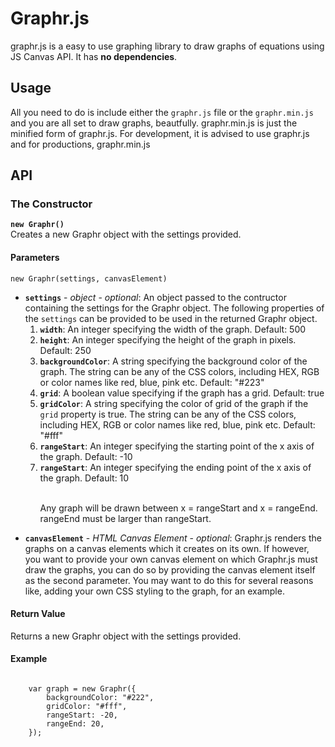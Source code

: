 <h1> Graphr.js </h1>
<p>
	graphr.js is a easy to use graphing library to draw graphs of equations using JS Canvas API. It has <b>no dependencies</b>.
</p>

<h2>Usage</h2>
<p>
	All you need to do is include either the <code>graphr.js</code> file or the <code>graphr.min.js</code> and you are all set to draw graphs, beautfully. graphr.min.js is just the minified form of graphr.js. For development, it is advised to use graphr.js and for productions, graphr.min.js
</p>

<h2>API</h2>


<h3>The Constructor</h3>	
<b><code>new Graphr()</code></b>
<br>
Creates a new Graphr object with the settings provided.
<h4>Parameters</h4>
<code>new Graphr(settings, canvasElement)</code>
<ul>
	<li>
		<b><code>settings</code></b> - <i>object</i> - <i>optional</i>: An object passed to the contructor containing the settings for the Graphr object. The following properties of the <code>settings</code> can be provided to be used in the returned Graphr object.
		<br>
		<ol>
			<li><b><code>width</code></b>: An integer specifying the width of the graph. Default: 500</li>
			<li><b><code>height</code></b>: An integer specifying the height of the graph in pixels. Default: 250</li>
			<li><b><code>backgroundColor</code></b>: A string specifying the background color of the graph. The string can be any of the CSS colors, including HEX, RGB or color names like red, blue, pink etc. Default: "#223"</li>
			<li><b><code>grid</code></b>: A boolean value specifying if the graph has a grid. Default: true</li>
			<li><b><code>gridColor</code></b>: A string specifying the color of grid of the graph if the <code>grid</code> property is true. The string can be any of the CSS colors, including HEX, RGB or color names like red, blue, pink etc.  Default: "#fff"</li>
			<li><b><code>rangeStart</code></b>:  An integer specifying the starting point of the x axis of the graph. Default: -10</li>
			<li><b><code>rangeStart</code></b>: An integer specifying the ending point of the x axis of the graph. Default: 10</li>
			<br>
			<p>Any graph will be drawn between x = rangeStart and x = rangeEnd. rangeEnd must be larger than rangeStart.</p>
		</ol>
	</li>
	<li>
		<b><code>canvasElement</code></b> - <i>HTML Canvas Element</i> - <i>optional</i>: Graphr.js renders the graphs on a canvas elements which it creates on its own. If however, you want to provide your own canvas element on which Graphr.js must draw the graphs, you can do so by providing the canvas element itself as the second parameter. You may want to do this for several reasons like, adding your own CSS styling to the graph, for an example.
	</li>
</ul>

<h4>Return Value</h4>
Returns a new Graphr object with the settings provided.

<h4>Example</h4>
<code>
	var graph = new Graphr({
		backgroundColor: "#222",
		gridColor: "#fff",
		rangeStart: -20,
		rangeEnd: 20,
	});

</code>